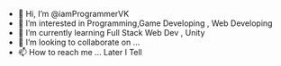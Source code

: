 - 👋 Hi, I’m @iamProgrammerVK
- 👀 I’m interested in Programming,Game Developing , Web Developing
- 🌱 I’m currently learning Full Stack Web Dev , Unity 
- 💞️ I’m looking to collaborate on ...
- 📫 How to reach me ... Later I Tell

<!---
iamProgrammerVK/iamProgrammerVK is a ✨ special ✨ repository because its `README.md` (this file) appears on your GitHub profile.
You can click the Preview link to take a look at your changes.
--->
